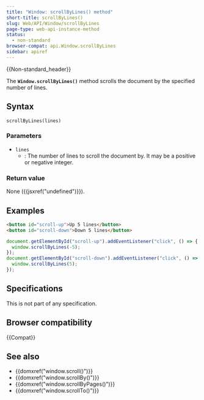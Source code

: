 ```yaml
---
title: "Window: scrollByLines() method"
short-title: scrollByLines()
slug: Web/API/Window/scrollByLines
page-type: web-api-instance-method
status:
  - non-standard
browser-compat: api.Window.scrollByLines
sidebar: apiref
---
```


{{Non-standard_header}}

The **`Window.scrollByLines()`** method scrolls the document by
the specified number of lines.

## Syntax

```js-nolint
scrollByLines(lines)
```

### Parameters

- `lines`
  - : The number of lines to scroll the document by. It may be a
    positive or negative integer.

### Return value

None ({{jsxref("undefined")}}).

## Examples

```html
<button id="scroll-up">Up 5 lines</button>
<button id="scroll-down">Down 5 lines</button>
```

```js
document.getElementById("scroll-up").addEventListener("click", () => {
  window.scrollByLines(-5);
});
document.getElementById("scroll-down").addEventListener("click", () => {
  window.scrollByLines(5);
});
```

## Specifications

This is not part of any specification.

## Browser compatibility

{{Compat}}

## See also

- {{domxref("window.scroll()")}}
- {{domxref("window.scrollBy()")}}
- {{domxref("window.scrollByPages()")}}
- {{domxref("window.scrollTo()")}}
